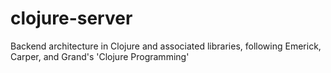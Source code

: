 # clojure-server
Backend architecture in Clojure and associated libraries, following Emerick, Carper, and Grand's 'Clojure Programming'
